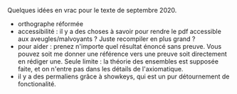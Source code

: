 Quelques idées en vrac pour le texte de septembre 2020.

- orthographe réformée
- accessibilité : il y a des choses à savoir pour rendre le pdf accessible aux aveugles/malvoyants ? Juste recompiler en plus grand ?
- pour aider : prenez n'importe quel résultat énoncé sans preuve. Vous pouvez soit me donner une référence vers une preuve soit directement en rédiger une. Seule limite : la théorie des ensembles est supposée faite, et on n'entre pas dans les détails de l'axiomatique.
- il y a des permaliens grâce à showkeys, qui est un pur détournement de fonctionalité.
